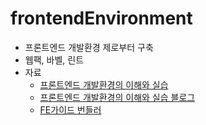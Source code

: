 # frontendEnvironment
- 프론트엔드 개발환경 제로부터 구축
- 웹팩, 바벨, 린트
- 자료
  - [프론트엔드 개발환경의 이해와 실습](https://www.inflearn.com/course/%ED%94%84%EB%A1%A0%ED%8A%B8%EC%97%94%EB%93%9C-%EA%B0%9C%EB%B0%9C%ED%99%98%EA%B2%BD)
  - [프론트엔드 개발환경의 이해와 실습 블로그](https://jeonghwan-kim.github.io/series/2019/12/09/frontend-dev-env-npm.html)
  - [FE가이드 번들러](https://ui.toast.com/fe-guide/ko_BUNDLER)
